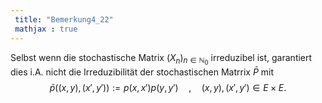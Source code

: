 ```yaml
---
 title: "Bemerkung4_22"
 mathjax : true
---
```

Selbst wenn die stochastische Matrix $(X_{n})_{n \in \mathbb{N}_{0}}$
irreduzibel ist, garantiert dies i.A. nicht die Irreduzibilität der
stochastischen Matrrix $\bar{P}$ mit
$$\bar{p} \left( (x,y),(x',y') \right) := p(x,x')p(y,y') \quad , \quad (x,y),(x',y') \in E \times E.$$

